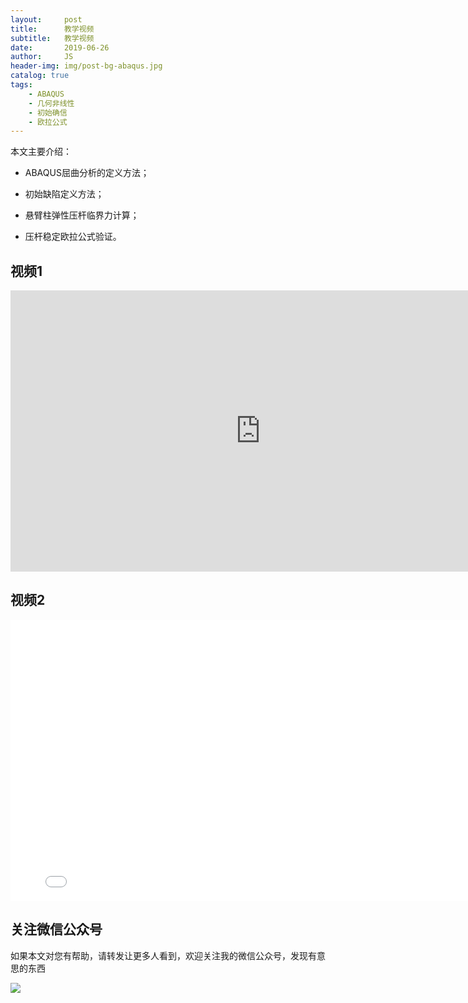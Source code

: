 ```yaml
---
layout:     post
title:      教学视频
subtitle:   教学视频
date:       2019-06-26
author:     JS
header-img: img/post-bg-abaqus.jpg
catalog: true
tags:
    - ABAQUS
    - 几何非线性
    - 初始确信
    - 欧拉公式
---
```


<head>
    <script src="https://cdn.mathjax.org/mathjax/latest/MathJax.js?config=TeX-AMS-MML_HTMLorMML" type="text/javascript"></script>
    <script type="text/x-mathjax-config">
        MathJax.Hub.Config({
            tex2jax: {
            skipTags: ['script', 'noscript', 'style', 'textarea', 'pre'],
            inlineMath: [['$','$']]
            }
        });
    </script>
</head>

本文主要介绍：

*	ABAQUS屈曲分析的定义方法；

*	初始缺陷定义方法；

*	悬臂柱弹性压杆临界力计算；

*	压杆稳定欧拉公式验证。

##  视频1

<iframe 
    height=450 
    width=800 
    src="https://v.qq.com/iframe/preview.html?width=500&amp;height=375&amp;auto=0&amp;vid=i08405yblh4" 
    frameborder=0 
    allowfullscreen>
</iframe>

##  视频2

<iframe 
    height=450 
    width=800 
    src=‘https://v.qq.com/iframe/preview.html?width=500&amp;height=375&amp;auto=0&amp;vid=i08405yblh4’ 
    frameborder=0 
    allowfullscreen>
</iframe>


## 关注微信公众号

如果本文对您有帮助，请转发让更多人看到，欢迎关注我的微信公众号，发现有意思的东西 

![](https://wx4.sinaimg.cn/mw1024/783153a1gy1g3n6a5x479j20iw09kjt7.jpg)
 

